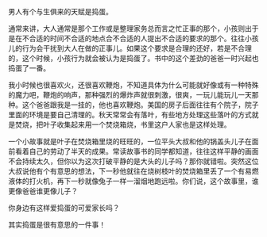 

男人有个与生俱来的天赋是捣蛋。

通常来讲，大人通常是那个工作或是整理家务总而言之忙正事的那个，小孩则出于是在不合适的时间不合适的地点合不合适的人提出不合适的要求的那个。往往小孩儿的行为会干扰到大人在做的正事儿。如果这个要求是合理的还好，若是不合理的，这个时候，小孩行为就会被认为是捣蛋了。书中的这个差劲的爸爸一时兴起也捣蛋了一番。

我小时候也很喜欢火，还很喜欢鞭炮，不知道具体为什么可能就好像或有一种特殊的魔力吧，鞭炮的响声，那种强烈的爆炸声就很刺激，很爽，一玩儿能玩儿一天那种。这个爸爸跟我是一挂的，他也喜欢鞭炮。美国的房子后面往往有个院子，院子里面的环境是要自己清理的。秋天常常会有落叶，有些地方处理这些落叶的方式就是焚烧，把叶子收集起来用一个焚烧箱烧，书里这户人家也是这样处理。

一个小故事就是叶子在焚烧箱里烧的旺旺的，一位平头大叔和他的锅盖头儿子在面前看着自己的劳动了半天的成果。常读故事书的同学都知道，往往这样平静的画面不会持续太久，但你以为这次打破平静的是大头的儿子吗？那你就错啦。突然这位大叔说他有个有意思的想法，下一秒他就往在烧树枝叶的焚烧箱里丢了一个有易燃液体的打火机，再下一秒就像兔子一样一溜烟地跑远啦。你们说，这个故事里，谁更像爸爸谁更像儿子？

你身边有这样爱捣蛋的可爱家长吗？

其实捣蛋是很有意思的一件事！